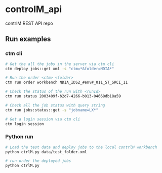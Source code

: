 # controlM_api

contrlM REST API repo

## Run examples
### ctm cli
```Bash
# Get the all the jobs in the server via ctm cli
ctm deploy jobs::get xml -s "ctm=*&folder=NDIA*"

# Run the order <ctm> <folder>
ctm run order workbench NDIA_IDS2_#env#_011_ST_SRCI_11

# Check the status of the run with <runId>
ctm run status 2003409f-b2d7-4266-b013-04668db18a59

# Check all the job status with query string
ctm run jobs:status::get -s "jobname=LX*"

# Get a login session via ctm cli
ctm login session
```

### Python run
```bash
# Load the test data and deploy jobs to the local contrlM workbench
python ctrlM.py data/test_folder.xml

# run order the deployed jobs
python ctrlM.py
```

